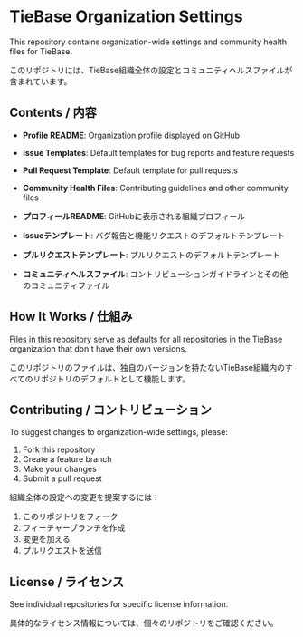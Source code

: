 # TieBase Organization Settings

This repository contains organization-wide settings and community health files for TieBase.

このリポジトリには、TieBase組織全体の設定とコミュニティヘルスファイルが含まれています。

## Contents / 内容

- **Profile README**: Organization profile displayed on GitHub
- **Issue Templates**: Default templates for bug reports and feature requests
- **Pull Request Template**: Default template for pull requests
- **Community Health Files**: Contributing guidelines and other community files

- **プロフィールREADME**: GitHubに表示される組織プロフィール
- **Issueテンプレート**: バグ報告と機能リクエストのデフォルトテンプレート
- **プルリクエストテンプレート**: プルリクエストのデフォルトテンプレート
- **コミュニティヘルスファイル**: コントリビューションガイドラインとその他のコミュニティファイル

## How It Works / 仕組み

Files in this repository serve as defaults for all repositories in the TieBase organization that don't have their own versions.

このリポジトリのファイルは、独自のバージョンを持たないTieBase組織内のすべてのリポジトリのデフォルトとして機能します。

## Contributing / コントリビューション

To suggest changes to organization-wide settings, please:
1. Fork this repository
2. Create a feature branch
3. Make your changes
4. Submit a pull request

組織全体の設定への変更を提案するには：
1. このリポジトリをフォーク
2. フィーチャーブランチを作成
3. 変更を加える
4. プルリクエストを送信

## License / ライセンス

See individual repositories for specific license information.

具体的なライセンス情報については、個々のリポジトリをご確認ください。